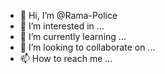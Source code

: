 - 👋 Hi, I’m @Rama-Police
- 👀 I’m interested in ...
- 🌱 I’m currently learning ...
- 💞️ I’m looking to collaborate on ...
- 📫 How to reach me ...

<!---
Rama-Police/Rama-Police is a ✨ special ✨ repository because its `README.md` (this file) appears on your GitHub profile.
You can click the Preview link to take a look at your changes.
--->
